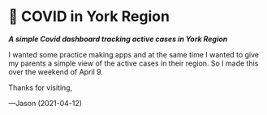 # 🏥 COVID in York Region
***A simple Covid dashboard tracking active cases in York Region***

I wanted some practice making apps and at the same time I wanted to give my parents a simple view of the active cases in their region. So I made this over the weekend of April 9.

Thanks for visiting,

—Jason (2021-04-12)
